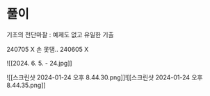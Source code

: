 # 풀이

기초의 전단마찰 : 예제도 없고 유일한 기출

240705 X 손 못댐..
240605 X

![[2024. 6. 5. - 24.jpg]]



![[스크린샷 2024-01-24 오후 8.44.30.png]]![[스크린샷 2024-01-24 오후 8.44.35.png]]